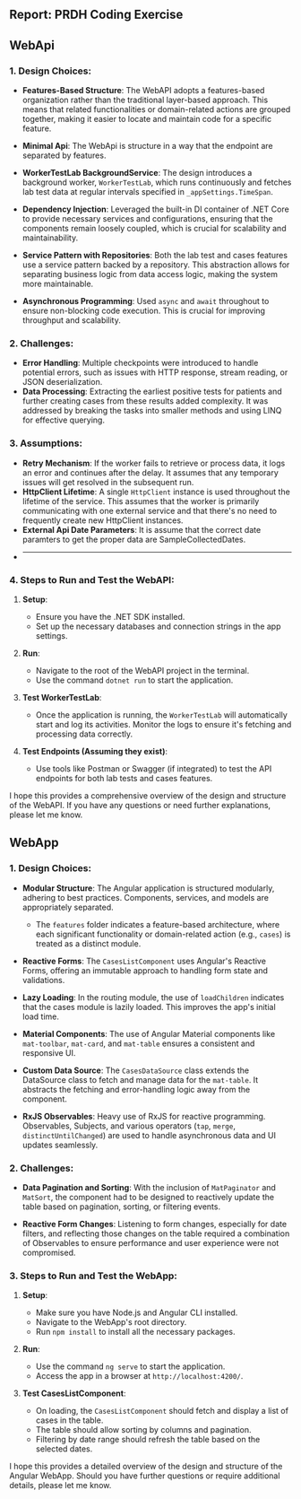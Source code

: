 ## Report: PRDH Coding Exercise

## WebApi

### 1. Design Choices:
- **Features-Based Structure**: The WebAPI adopts a features-based organization rather
  than the traditional layer-based approach. This means that related functionalities or
  domain-related actions are grouped together, making it easier to locate and maintain
  code for a specific feature.

- **Minimal Api**: The WebApi is structure in a way that the endpoint are separated by
  features.

- **WorkerTestLab BackgroundService**: The design introduces a background worker, `WorkerTestLab`, which runs continuously and fetches lab test data at regular intervals specified in `_appSettings.TimeSpan`.

- **Dependency Injection**: Leveraged the built-in DI container of .NET Core to provide necessary services and configurations, ensuring that the components remain loosely coupled, which is crucial for scalability and maintainability.

- **Service Pattern with Repositories**: Both the lab test and cases features use a service pattern backed by a repository. This abstraction allows for separating business logic from data access logic, making the system more maintainable.

- **Asynchronous Programming**: Used `async` and `await` throughout to ensure non-blocking code execution. This is crucial for improving throughput and scalability.

### 2. Challenges:
- **Error Handling**: Multiple checkpoints were introduced to handle potential errors, such as issues with HTTP response, stream reading, or JSON deserialization. 
- **Data Processing**: Extracting the earliest positive tests for patients and further creating cases from these results added complexity. It was addressed by breaking the tasks into smaller methods and using LINQ for effective querying.

### 3. Assumptions:
- **Retry Mechanism**: If the worker fails to retrieve or process data, it logs an error and continues after the delay. It assumes that any temporary issues will get resolved in the subsequent run.
- **HttpClient Lifetime**: A single `HttpClient` instance is used throughout the lifetime
  of the service. This assumes that the worker is primarily communicating with one
  external service and that there's no need to frequently create new HttpClient instances.
- **External Api Date Parameters**: It is assume that the correct date paramters to get the
  proper data are SampleCollectedDates.
- ****

### 4. Steps to Run and Test the WebAPI:

1. **Setup**:
    - Ensure you have the .NET SDK installed.
    - Set up the necessary databases and connection strings in the app settings.

2. **Run**:
    - Navigate to the root of the WebAPI project in the terminal.
    - Use the command `dotnet run` to start the application.

3. **Test WorkerTestLab**:
    - Once the application is running, the `WorkerTestLab` will automatically start and log its activities. Monitor the logs to ensure it's fetching and processing data correctly.

4. **Test Endpoints (Assuming they exist)**:
    - Use tools like Postman or Swagger (if integrated) to test the API endpoints for both lab tests and cases features.

I hope this provides a comprehensive overview of the design and structure of the WebAPI. If you have any questions or need further explanations, please let me know.


## WebApp

### 1. Design Choices:

- **Modular Structure**: The Angular application is structured modularly, adhering to best practices. Components, services, and models are appropriately separated.
  
  - The `features` folder indicates a feature-based architecture, where each significant functionality or domain-related action (e.g., `cases`) is treated as a distinct module.

- **Reactive Forms**: The `CasesListComponent` uses Angular's Reactive Forms, offering an immutable approach to handling form state and validations.

- **Lazy Loading**: In the routing module, the use of `loadChildren` indicates that the cases module is lazily loaded. This improves the app's initial load time.

- **Material Components**: The use of Angular Material components like `mat-toolbar`, `mat-card`, and `mat-table` ensures a consistent and responsive UI.

- **Custom Data Source**: The `CasesDataSource` class extends the DataSource class to fetch and manage data for the `mat-table`. It abstracts the fetching and error-handling logic away from the component.

- **RxJS Observables**: Heavy use of RxJS for reactive programming. Observables, Subjects, and various operators (`tap`, `merge`, `distinctUntilChanged`) are used to handle asynchronous data and UI updates seamlessly.

### 2. Challenges:

- **Data Pagination and Sorting**: With the inclusion of `MatPaginator` and `MatSort`, the component had to be designed to reactively update the table based on pagination, sorting, or filtering events.

- **Reactive Form Changes**: Listening to form changes, especially for date filters, and reflecting those changes on the table required a combination of Observables to ensure performance and user experience were not compromised.

### 3. Steps to Run and Test the WebApp:

1. **Setup**:
   - Make sure you have Node.js and Angular CLI installed.
   - Navigate to the WebApp's root directory.
   - Run `npm install` to install all the necessary packages.

2. **Run**:
   - Use the command `ng serve` to start the application.
   - Access the app in a browser at `http://localhost:4200/`.

3. **Test CasesListComponent**:
   - On loading, the `CasesListComponent` should fetch and display a list of cases in the table.
   - The table should allow sorting by columns and pagination.
   - Filtering by date range should refresh the table based on the selected dates.


I hope this provides a detailed overview of the design and structure of the Angular WebApp. Should you have further questions or require additional details, please let me know.